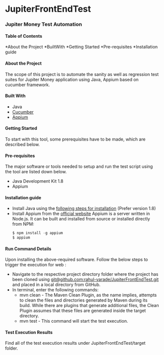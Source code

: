 # JupiterFrontEndTest

### Jupiter Money Test Automation 

#### Table of Contents

  *About the Project
  *BuiltWith
  *Getting Started
  *Pre-requisites
  *Installation guide


#### About the Project
The scope of this project is to automate the sanity as well as regression test suites for Jupiter Money application using Java, Appium based on cucumber framework.

#### Built With
* Java
* [Cucumber](https://cucumber.io/docs/cucumber/)
* [Appium](https://appium.io/docs/en/about-appium/intro/)

#### Getting Started
To start with this tool, some prerequisites have to be made, which are described below.

#### Pre-requisites
The major software or tools needed to setup and run the test script using the tool are listed down below.
* Java Development Kit 1.8
* Appium

#### Installation guide
* Install Java using the [following steps for installation](https://www.java.com/en/download/help/download_options.html) (Prefer version 1.8)
* Install Appium from the [official website](https://appium.io/)
  Appium is a server written in Node.js. It can be built and installed from source or installed directly from NPM:
  ```javascript
  $ npm install -g appium
  $ appium
  ```

#### Run Command Details
Upon installing the above-required software. Follow the below steps to trigger the execution for web :


* Navigate to the respective project directory folder where the project has been cloned using [git@github.com:rahul-varade/JupiterFrontEndTest.git](git@github.com:rahul-varade/JupiterFrontEndTest.git) and placed in a local directory from GitHub.
* In terminal, enter the following commands:
  * mvn clean - The Maven Clean Plugin, as the name implies, attempts to clean the files and directories generated by Maven during its build. While there are plugins that generate additional files, the Clean Plugin assumes that these files are generated inside the target directory.
  * mvn test - This command will start the test execution.

#### Test Execution Results
Find all of  the test execution results under JupiterFrontEndTest/target folder.
